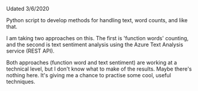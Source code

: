 Udated 3/6/2020

Python script to develop methods for handling text, word counts, and like that.

I am taking two approaches on this.  The first is 'function words' counting, and the second is text sentiment analysis using the Azure Text Analysis service (REST API).

Both approaches (function word and text sentiment) are working at a technical level, but I don't know what to make of the results.  Maybe there's nothing here.  It's giving me a chance to practise some cool, useful techniques.
